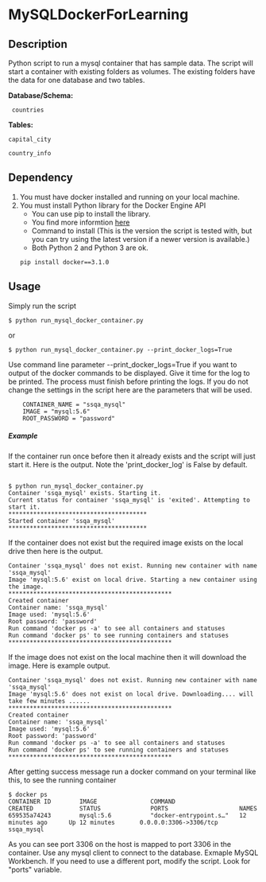 # MySQLDockerForLearning
## Description
Python script to run a mysql container that has sample data. 
The script will start a container with existing folders as volumes. The existing folders have the data for one database and two tables.

**Database/Schema:**

     countries

**Tables:**

    capital_city
  
    country_info
  
## Dependency
1. You must have docker installed and running on your local machine.
2. You must install Python library for the Docker Engine API
    * You can use pip to install the library.
    * You find more informtion [here](https://github.com/docker/docker-py)
    * Command to install (This is the version the script is tested with, but you can try using the latest version if a newer version is available.)
    * Both Python 2 and Python 3 are ok.
    ```
    pip install docker==3.1.0
    ```
    
## Usage
Simply run the script
```
$ python run_mysql_docker_container.py
```
or
```
$ python run_mysql_docker_container.py --print_docker_logs=True
```
Use command line parameter --print_docker_logs=True if you want to output of the docker commands to be displayed.
Give it time for the log to be printed. The process must finish before printing the logs.
If you do not change the settings in the script here are the parameters that will be used.
```
    CONTAINER_NAME = "ssqa_mysql"
    IMAGE = "mysql:5.6"
    ROOT_PASSWORD = "password"
```

##### Example
If the container run once before then it already exists and the script will just start it. Here is the output. Note the 'print_docker_log' is False by default.
```

$ python run_mysql_docker_container.py
Container 'ssqa_mysql' exists. Starting it.
Current status for container 'ssqa_mysql' is 'exited'. Attempting to start it.
***************************************
Started container 'ssqa_mysql'
***************************************

```

If the container does not exist but the required image exists on the local drive then here is the output.

```
Container 'ssqa_mysql' does not exist. Running new container with name 'ssqa_mysql'
Image 'mysql:5.6' exist on local drive. Starting a new container using the image.
**********************************************
Created container
Container name: 'ssqa_mysql'
Image used: 'mysql:5.6'
Root password: 'password'
Run command 'docker ps -a' to see all containers and statuses
Run command 'docker ps' to see running containers and statuses
**********************************************
```

If the image does not exist on the local machine then it will download the image. Here is example output.

```
Container 'ssqa_mysql' does not exist. Running new container with name 'ssqa_mysql'
Image 'mysql:5.6' does not exist on local drive. Downloading.... will take few minutes ......
**********************************************
Created container
Container name: 'ssqa_mysql'
Image used: 'mysql:5.6'
Root password: 'password'
Run command 'docker ps -a' to see all containers and statuses
Run command 'docker ps' to see running containers and statuses
**********************************************
```

After getting success message run a docker command on your terminal like this, to see the running container

```
$ docker ps
CONTAINER ID        IMAGE               COMMAND                  CREATED             STATUS              PORTS                    NAMES
659535a74243        mysql:5.6           "docker-entrypoint.s…"   12 minutes ago      Up 12 minutes       0.0.0.0:3306->3306/tcp   ssqa_mysql
```

As you can see port 3306 on the host is mapped to port 3306 in the container. Use any mysql client to connect to the database. Exmaple MySQL Workbench. If you need to use a different port, modify the script. Look for "ports" variable.


